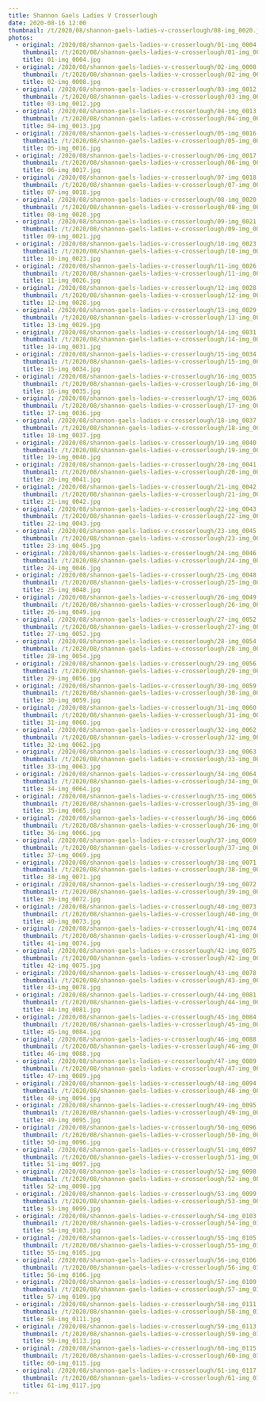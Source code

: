 ```yaml
---
title: Shannon Gaels Ladies V Crosserlough
date: 2020-08-16 12:00
thumbnail: /t/2020/08/shannon-gaels-ladies-v-crosserlough/08-img_0020.jpg
photos:
  - original: /2020/08/shannon-gaels-ladies-v-crosserlough/01-img_0004.jpg
    thumbnail: /t/2020/08/shannon-gaels-ladies-v-crosserlough/01-img_0004.jpg
    title: 01-img_0004.jpg
  - original: /2020/08/shannon-gaels-ladies-v-crosserlough/02-img_0008.jpg
    thumbnail: /t/2020/08/shannon-gaels-ladies-v-crosserlough/02-img_0008.jpg
    title: 02-img_0008.jpg
  - original: /2020/08/shannon-gaels-ladies-v-crosserlough/03-img_0012.jpg
    thumbnail: /t/2020/08/shannon-gaels-ladies-v-crosserlough/03-img_0012.jpg
    title: 03-img_0012.jpg
  - original: /2020/08/shannon-gaels-ladies-v-crosserlough/04-img_0013.jpg
    thumbnail: /t/2020/08/shannon-gaels-ladies-v-crosserlough/04-img_0013.jpg
    title: 04-img_0013.jpg
  - original: /2020/08/shannon-gaels-ladies-v-crosserlough/05-img_0016.jpg
    thumbnail: /t/2020/08/shannon-gaels-ladies-v-crosserlough/05-img_0016.jpg
    title: 05-img_0016.jpg
  - original: /2020/08/shannon-gaels-ladies-v-crosserlough/06-img_0017.jpg
    thumbnail: /t/2020/08/shannon-gaels-ladies-v-crosserlough/06-img_0017.jpg
    title: 06-img_0017.jpg
  - original: /2020/08/shannon-gaels-ladies-v-crosserlough/07-img_0018.jpg
    thumbnail: /t/2020/08/shannon-gaels-ladies-v-crosserlough/07-img_0018.jpg
    title: 07-img_0018.jpg
  - original: /2020/08/shannon-gaels-ladies-v-crosserlough/08-img_0020.jpg
    thumbnail: /t/2020/08/shannon-gaels-ladies-v-crosserlough/08-img_0020.jpg
    title: 08-img_0020.jpg
  - original: /2020/08/shannon-gaels-ladies-v-crosserlough/09-img_0021.jpg
    thumbnail: /t/2020/08/shannon-gaels-ladies-v-crosserlough/09-img_0021.jpg
    title: 09-img_0021.jpg
  - original: /2020/08/shannon-gaels-ladies-v-crosserlough/10-img_0023.jpg
    thumbnail: /t/2020/08/shannon-gaels-ladies-v-crosserlough/10-img_0023.jpg
    title: 10-img_0023.jpg
  - original: /2020/08/shannon-gaels-ladies-v-crosserlough/11-img_0026.jpg
    thumbnail: /t/2020/08/shannon-gaels-ladies-v-crosserlough/11-img_0026.jpg
    title: 11-img_0026.jpg
  - original: /2020/08/shannon-gaels-ladies-v-crosserlough/12-img_0028.jpg
    thumbnail: /t/2020/08/shannon-gaels-ladies-v-crosserlough/12-img_0028.jpg
    title: 12-img_0028.jpg
  - original: /2020/08/shannon-gaels-ladies-v-crosserlough/13-img_0029.jpg
    thumbnail: /t/2020/08/shannon-gaels-ladies-v-crosserlough/13-img_0029.jpg
    title: 13-img_0029.jpg
  - original: /2020/08/shannon-gaels-ladies-v-crosserlough/14-img_0031.jpg
    thumbnail: /t/2020/08/shannon-gaels-ladies-v-crosserlough/14-img_0031.jpg
    title: 14-img_0031.jpg
  - original: /2020/08/shannon-gaels-ladies-v-crosserlough/15-img_0034.jpg
    thumbnail: /t/2020/08/shannon-gaels-ladies-v-crosserlough/15-img_0034.jpg
    title: 15-img_0034.jpg
  - original: /2020/08/shannon-gaels-ladies-v-crosserlough/16-img_0035.jpg
    thumbnail: /t/2020/08/shannon-gaels-ladies-v-crosserlough/16-img_0035.jpg
    title: 16-img_0035.jpg
  - original: /2020/08/shannon-gaels-ladies-v-crosserlough/17-img_0036.jpg
    thumbnail: /t/2020/08/shannon-gaels-ladies-v-crosserlough/17-img_0036.jpg
    title: 17-img_0036.jpg
  - original: /2020/08/shannon-gaels-ladies-v-crosserlough/18-img_0037.jpg
    thumbnail: /t/2020/08/shannon-gaels-ladies-v-crosserlough/18-img_0037.jpg
    title: 18-img_0037.jpg
  - original: /2020/08/shannon-gaels-ladies-v-crosserlough/19-img_0040.jpg
    thumbnail: /t/2020/08/shannon-gaels-ladies-v-crosserlough/19-img_0040.jpg
    title: 19-img_0040.jpg
  - original: /2020/08/shannon-gaels-ladies-v-crosserlough/20-img_0041.jpg
    thumbnail: /t/2020/08/shannon-gaels-ladies-v-crosserlough/20-img_0041.jpg
    title: 20-img_0041.jpg
  - original: /2020/08/shannon-gaels-ladies-v-crosserlough/21-img_0042.jpg
    thumbnail: /t/2020/08/shannon-gaels-ladies-v-crosserlough/21-img_0042.jpg
    title: 21-img_0042.jpg
  - original: /2020/08/shannon-gaels-ladies-v-crosserlough/22-img_0043.jpg
    thumbnail: /t/2020/08/shannon-gaels-ladies-v-crosserlough/22-img_0043.jpg
    title: 22-img_0043.jpg
  - original: /2020/08/shannon-gaels-ladies-v-crosserlough/23-img_0045.jpg
    thumbnail: /t/2020/08/shannon-gaels-ladies-v-crosserlough/23-img_0045.jpg
    title: 23-img_0045.jpg
  - original: /2020/08/shannon-gaels-ladies-v-crosserlough/24-img_0046.jpg
    thumbnail: /t/2020/08/shannon-gaels-ladies-v-crosserlough/24-img_0046.jpg
    title: 24-img_0046.jpg
  - original: /2020/08/shannon-gaels-ladies-v-crosserlough/25-img_0048.jpg
    thumbnail: /t/2020/08/shannon-gaels-ladies-v-crosserlough/25-img_0048.jpg
    title: 25-img_0048.jpg
  - original: /2020/08/shannon-gaels-ladies-v-crosserlough/26-img_0049.jpg
    thumbnail: /t/2020/08/shannon-gaels-ladies-v-crosserlough/26-img_0049.jpg
    title: 26-img_0049.jpg
  - original: /2020/08/shannon-gaels-ladies-v-crosserlough/27-img_0052.jpg
    thumbnail: /t/2020/08/shannon-gaels-ladies-v-crosserlough/27-img_0052.jpg
    title: 27-img_0052.jpg
  - original: /2020/08/shannon-gaels-ladies-v-crosserlough/28-img_0054.jpg
    thumbnail: /t/2020/08/shannon-gaels-ladies-v-crosserlough/28-img_0054.jpg
    title: 28-img_0054.jpg
  - original: /2020/08/shannon-gaels-ladies-v-crosserlough/29-img_0056.jpg
    thumbnail: /t/2020/08/shannon-gaels-ladies-v-crosserlough/29-img_0056.jpg
    title: 29-img_0056.jpg
  - original: /2020/08/shannon-gaels-ladies-v-crosserlough/30-img_0059.jpg
    thumbnail: /t/2020/08/shannon-gaels-ladies-v-crosserlough/30-img_0059.jpg
    title: 30-img_0059.jpg
  - original: /2020/08/shannon-gaels-ladies-v-crosserlough/31-img_0060.jpg
    thumbnail: /t/2020/08/shannon-gaels-ladies-v-crosserlough/31-img_0060.jpg
    title: 31-img_0060.jpg
  - original: /2020/08/shannon-gaels-ladies-v-crosserlough/32-img_0062.jpg
    thumbnail: /t/2020/08/shannon-gaels-ladies-v-crosserlough/32-img_0062.jpg
    title: 32-img_0062.jpg
  - original: /2020/08/shannon-gaels-ladies-v-crosserlough/33-img_0063.jpg
    thumbnail: /t/2020/08/shannon-gaels-ladies-v-crosserlough/33-img_0063.jpg
    title: 33-img_0063.jpg
  - original: /2020/08/shannon-gaels-ladies-v-crosserlough/34-img_0064.jpg
    thumbnail: /t/2020/08/shannon-gaels-ladies-v-crosserlough/34-img_0064.jpg
    title: 34-img_0064.jpg
  - original: /2020/08/shannon-gaels-ladies-v-crosserlough/35-img_0065.jpg
    thumbnail: /t/2020/08/shannon-gaels-ladies-v-crosserlough/35-img_0065.jpg
    title: 35-img_0065.jpg
  - original: /2020/08/shannon-gaels-ladies-v-crosserlough/36-img_0066.jpg
    thumbnail: /t/2020/08/shannon-gaels-ladies-v-crosserlough/36-img_0066.jpg
    title: 36-img_0066.jpg
  - original: /2020/08/shannon-gaels-ladies-v-crosserlough/37-img_0069.jpg
    thumbnail: /t/2020/08/shannon-gaels-ladies-v-crosserlough/37-img_0069.jpg
    title: 37-img_0069.jpg
  - original: /2020/08/shannon-gaels-ladies-v-crosserlough/38-img_0071.jpg
    thumbnail: /t/2020/08/shannon-gaels-ladies-v-crosserlough/38-img_0071.jpg
    title: 38-img_0071.jpg
  - original: /2020/08/shannon-gaels-ladies-v-crosserlough/39-img_0072.jpg
    thumbnail: /t/2020/08/shannon-gaels-ladies-v-crosserlough/39-img_0072.jpg
    title: 39-img_0072.jpg
  - original: /2020/08/shannon-gaels-ladies-v-crosserlough/40-img_0073.jpg
    thumbnail: /t/2020/08/shannon-gaels-ladies-v-crosserlough/40-img_0073.jpg
    title: 40-img_0073.jpg
  - original: /2020/08/shannon-gaels-ladies-v-crosserlough/41-img_0074.jpg
    thumbnail: /t/2020/08/shannon-gaels-ladies-v-crosserlough/41-img_0074.jpg
    title: 41-img_0074.jpg
  - original: /2020/08/shannon-gaels-ladies-v-crosserlough/42-img_0075.jpg
    thumbnail: /t/2020/08/shannon-gaels-ladies-v-crosserlough/42-img_0075.jpg
    title: 42-img_0075.jpg
  - original: /2020/08/shannon-gaels-ladies-v-crosserlough/43-img_0078.jpg
    thumbnail: /t/2020/08/shannon-gaels-ladies-v-crosserlough/43-img_0078.jpg
    title: 43-img_0078.jpg
  - original: /2020/08/shannon-gaels-ladies-v-crosserlough/44-img_0081.jpg
    thumbnail: /t/2020/08/shannon-gaels-ladies-v-crosserlough/44-img_0081.jpg
    title: 44-img_0081.jpg
  - original: /2020/08/shannon-gaels-ladies-v-crosserlough/45-img_0084.jpg
    thumbnail: /t/2020/08/shannon-gaels-ladies-v-crosserlough/45-img_0084.jpg
    title: 45-img_0084.jpg
  - original: /2020/08/shannon-gaels-ladies-v-crosserlough/46-img_0088.jpg
    thumbnail: /t/2020/08/shannon-gaels-ladies-v-crosserlough/46-img_0088.jpg
    title: 46-img_0088.jpg
  - original: /2020/08/shannon-gaels-ladies-v-crosserlough/47-img_0089.jpg
    thumbnail: /t/2020/08/shannon-gaels-ladies-v-crosserlough/47-img_0089.jpg
    title: 47-img_0089.jpg
  - original: /2020/08/shannon-gaels-ladies-v-crosserlough/48-img_0094.jpg
    thumbnail: /t/2020/08/shannon-gaels-ladies-v-crosserlough/48-img_0094.jpg
    title: 48-img_0094.jpg
  - original: /2020/08/shannon-gaels-ladies-v-crosserlough/49-img_0095.jpg
    thumbnail: /t/2020/08/shannon-gaels-ladies-v-crosserlough/49-img_0095.jpg
    title: 49-img_0095.jpg
  - original: /2020/08/shannon-gaels-ladies-v-crosserlough/50-img_0096.jpg
    thumbnail: /t/2020/08/shannon-gaels-ladies-v-crosserlough/50-img_0096.jpg
    title: 50-img_0096.jpg
  - original: /2020/08/shannon-gaels-ladies-v-crosserlough/51-img_0097.jpg
    thumbnail: /t/2020/08/shannon-gaels-ladies-v-crosserlough/51-img_0097.jpg
    title: 51-img_0097.jpg
  - original: /2020/08/shannon-gaels-ladies-v-crosserlough/52-img_0098.jpg
    thumbnail: /t/2020/08/shannon-gaels-ladies-v-crosserlough/52-img_0098.jpg
    title: 52-img_0098.jpg
  - original: /2020/08/shannon-gaels-ladies-v-crosserlough/53-img_0099.jpg
    thumbnail: /t/2020/08/shannon-gaels-ladies-v-crosserlough/53-img_0099.jpg
    title: 53-img_0099.jpg
  - original: /2020/08/shannon-gaels-ladies-v-crosserlough/54-img_0103.jpg
    thumbnail: /t/2020/08/shannon-gaels-ladies-v-crosserlough/54-img_0103.jpg
    title: 54-img_0103.jpg
  - original: /2020/08/shannon-gaels-ladies-v-crosserlough/55-img_0105.jpg
    thumbnail: /t/2020/08/shannon-gaels-ladies-v-crosserlough/55-img_0105.jpg
    title: 55-img_0105.jpg
  - original: /2020/08/shannon-gaels-ladies-v-crosserlough/56-img_0106.jpg
    thumbnail: /t/2020/08/shannon-gaels-ladies-v-crosserlough/56-img_0106.jpg
    title: 56-img_0106.jpg
  - original: /2020/08/shannon-gaels-ladies-v-crosserlough/57-img_0109.jpg
    thumbnail: /t/2020/08/shannon-gaels-ladies-v-crosserlough/57-img_0109.jpg
    title: 57-img_0109.jpg
  - original: /2020/08/shannon-gaels-ladies-v-crosserlough/58-img_0111.jpg
    thumbnail: /t/2020/08/shannon-gaels-ladies-v-crosserlough/58-img_0111.jpg
    title: 58-img_0111.jpg
  - original: /2020/08/shannon-gaels-ladies-v-crosserlough/59-img_0113.jpg
    thumbnail: /t/2020/08/shannon-gaels-ladies-v-crosserlough/59-img_0113.jpg
    title: 59-img_0113.jpg
  - original: /2020/08/shannon-gaels-ladies-v-crosserlough/60-img_0115.jpg
    thumbnail: /t/2020/08/shannon-gaels-ladies-v-crosserlough/60-img_0115.jpg
    title: 60-img_0115.jpg
  - original: /2020/08/shannon-gaels-ladies-v-crosserlough/61-img_0117.jpg
    thumbnail: /t/2020/08/shannon-gaels-ladies-v-crosserlough/61-img_0117.jpg
    title: 61-img_0117.jpg
---
```

